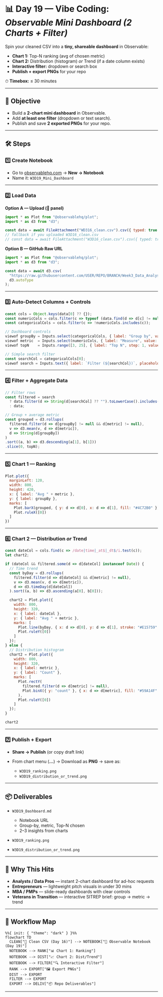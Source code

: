 # 📊 Day 19 — Vibe Coding: *Observable Mini Dashboard (2 Charts + Filter)*

Spin your cleaned CSV into a **tiny, shareable dashboard** in Observable:

* **Chart 1:** Top-N ranking (avg of chosen metric)
* **Chart 2:** Distribution (histogram) *or* Trend (if a date column exists)
* **Interactive filter:** dropdown or search box
* **Publish + export PNGs** for your repo

⏱ **Timebox:** ≤ 30 minutes

---

## 🌟 Objective

* Build a **2-chart mini dashboard** in Observable.
* Add **at least one filter** (dropdown or text search).
* Publish and save **2 exported PNGs** for your repo.

---

## 🛠 Steps

### 1️⃣ Create Notebook

* Go to [observablehq.com](https://observablehq.com) → **New → Notebook**
* Name it: `W3D19_Mini_Dashboard`

---

### 2️⃣ Load Data

**Option A — Upload (📎 panel)**

```js
import * as Plot from "@observablehq/plot";
import * as d3 from "d3";

const data = await FileAttachment("WD316_clean.csv").csv({ typed: true });
// fallback if you uploaded W3D16_clean.csv
// const data = await FileAttachment("W3D16_clean.csv").csv({ typed: true });
```

**Option B — GitHub Raw URL**

```js
import * as Plot from "@observablehq/plot";
import * as d3 from "d3";

const data = await d3.csv(
  "https://raw.githubusercontent.com/USER/REPO/BRANCH/Week3_Data_Analysis_Agents/Day16/WD316_clean.csv",
  d3.autoType
);
```

---

### 3️⃣ Auto-Detect Columns + Controls

```js
const cols = Object.keys(data[0] ?? {});
const numericCols = cols.filter(c => typeof (data.find(d => d[c] != null)?.[c]) === "number");
const categoricalCols = cols.filter(c => !numericCols.includes(c));

// Dashboard controls
viewof groupBy = Inputs.select(categoricalCols, { label: "Group by", value: "segment" });
viewof metric  = Inputs.select(numericCols, { label: "Measure", value: "total" });
viewof topN    = Inputs.range([3, 25], { label: "Top N", step: 1, value: 10 });

// Simple search filter
const searchCol = categoricalCols[0];
viewof search = Inputs.text({ label: `Filter (${searchCol})`, placeholder: "type to filter…" });
```

---

### 4️⃣ Filter + Aggregate Data

```js
// Filter rows
const filtered = search
  ? data.filter(d => String(d[searchCol] ?? "").toLowerCase().includes(search.toLowerCase()))
  : data;

// Group + average metric
const grouped = d3.rollups(
  filtered.filter(d => d[groupBy] != null && d[metric] != null),
  v => d3.mean(v, d => d[metric]),
  d => String(d[groupBy])
)
.sort((a, b) => d3.descending(a[1], b[1]))
.slice(0, topN);
```

---

### 5️⃣ Chart 1 — Ranking

```js
Plot.plot({
  marginLeft: 120,
  width: 800,
  height: 420,
  x: { label: "Avg " + metric },
  y: { label: groupBy },
  marks: [
    Plot.barX(grouped, { y: d => d[0], x: d => d[1], fill: "#4C72B0" }),
    Plot.ruleX([0])
  ]
})
```

---

### 6️⃣ Chart 2 — Distribution *or* Trend

```js
const dateCol = cols.find(c => /date|time|_at$|_dt$/i.test(c));
let chart2;

if (dateCol && filtered.some(d => d[dateCol] instanceof Date)) {
  // Time trend
  const byDay = d3.rollups(
    filtered.filter(d => d[dateCol] && d[metric] != null),
    v => d3.mean(v, d => d[metric]),
    d => d3.timeDay(d[dateCol])
  ).sort((a, b) => d3.ascending(a[0], b[0]));

  chart2 = Plot.plot({
    width: 800,
    height: 320,
    x: { label: dateCol },
    y: { label: "Avg " + metric },
    marks: [
      Plot.line(byDay, { x: d => d[0], y: d => d[1], stroke: "#E15759" }),
      Plot.ruleY([0])
    ]
  });
} else {
  // Distribution histogram
  chart2 = Plot.plot({
    width: 800,
    height: 320,
    x: { label: metric },
    y: { label: "Count" },
    marks: [
      Plot.rectY(
        filtered.filter(d => d[metric] != null),
        Plot.binX({ y: "count" }, { x: d => d[metric], fill: "#59A14F" })
      ),
      Plot.ruleY([0])
    ]
  });
}

chart2
```

---

### 7️⃣ Publish + Export

* **Share → Publish** (or copy draft link)
* From chart menu (**…**) → Download as **PNG** → save as:

  * `W3D19_ranking.png`
  * `W3D19_distribution_or_trend.png`

---

## 📦 Deliverables

* `W3D19_Dashboard.md`

  * Notebook URL
  * Group-by, metric, Top-N chosen
  * 2–3 insights from charts
* `W3D19_ranking.png`
* `W3D19_distribution_or_trend.png`

---

## 💼 Why This Hits

* **Analysts / Data Pros** — instant 2-chart dashboard for ad-hoc requests
* **Entrepreneurs** — lightweight pitch visuals in under 30 mins
* **MBA / PMPs** — slide-ready dashboards with clear controls
* **Veterans in Transition** — interactive SITREP brief: group → metric → trend

---

## 🔗 Workflow Map

```mermaid
%%{ init: { "theme": "dark" } }%%
flowchart TD
  CLEAN["🧽 Clean CSV (Day 16)"] --> NOTEBOOK["📓 Observable Notebook (Day 19)"]
  NOTEBOOK --> RANK["📊 Chart 1: Ranking"]
  NOTEBOOK --> DIST["📈 Chart 2: Dist/Trend"]
  NOTEBOOK --> FILTER["🔍 Interactive Filter"]
  RANK --> EXPORT["🖼 Export PNGs"]
  DIST --> EXPORT
  FILTER --> EXPORT
  EXPORT --> DELIV["📦 Repo Deliverables"]
```

---

